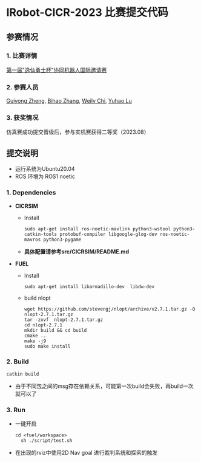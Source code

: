 # IRobot-CICR-2023 比赛提交代码

## 参赛情况

### 1. 比赛详情

[第一届"逸仙勇士杯"协同机器人国际邀请赛](https://github.com/SYSU-STAR/CICRSIM?tab=readme-ov-file)

### 2. 参赛人员

 [Guiyong Zheng](https://github.com/Gy920), [Bihao Zhang](https://github.com/BH0924), [Weilv Chi](https://github.com/shitoujie), [Yuhao Lu](https://github.com/Rok2002)

### 3. 获奖情况

仿真赛成功提交晋级后，参与实机赛获得二等奖（2023.08）

## 提交说明

- 运行系统为Ubuntu20.04
- ROS 环境为 ROS1 noetic

###  1. Dependencies

- **CICRSIM**

  - Install

    ```shell
    sudo apt-get install ros-noetic-mavlink python3-wstool python3-catkin-tools protobuf-compiler libgoogle-glog-dev ros-noetic-mavros python3-pygame
    ```

  - **具体配置请参考src/CICRSIM/README.md**

- **FUEL**

  - Install

    ```shell
    sudo apt-get install libarmadillo-dev  libdw-dev
    ```

  - build nlopt 

    ```shell
    wget https://github.com/stevengj/nlopt/archive/v2.7.1.tar.gz -O nlopt-2.7.1.tar.gz
    tar -zxvf  nlopt-2.7.1.tar.gz
    cd nlopt-2.7.1 
    mkdir build && cd build
    cmake ..
    make -j9
    sudo make install 
    ```

### 2. Build

  ``` shell
  catkin build
  ```

- 由于不同包之间的msg存在依赖关系，可能第一次build会失败，再build一次就可以了


###  3. Run

- 一键开启

  ``` shell
  cd <fuel/workspace>
	sh ./script/test.sh
  ```


- 在出现的rviz中使用2D Nav goal 进行裁判系统和探索的触发
